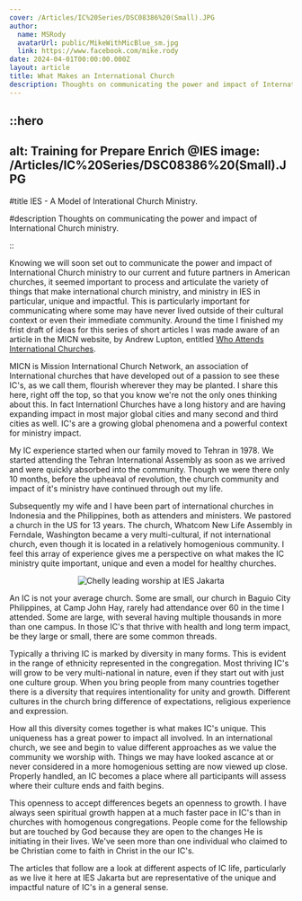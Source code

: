 ```yaml
---
cover: /Articles/IC%20Series/DSC08386%20(Small).JPG
author:
  name: MSRody
  avatarUrl: public/MikeWithMicBlue_sm.jpg
  link: https://www.facebook.com/mike.rody
date: 2024-04-01T00:00:00.000Z
layout: article
title: What Makes an International Church
description: Thoughts on communicating the power and impact of International Church ministry.
---
```


::hero
---
alt: Training for Prepare Enrich @IES
image: /Articles/IC%20Series/DSC08386%20(Small).JPG
---

#title
IES - A Model of Interational Church Ministry.

#description
Thoughts on communicating the power and impact of International Church ministry.

::

Knowing we will soon set out to communicate the power and impact of International Church ministry to our current and future partners in American churches, it seemed important to process and articulate the variety of things that make international church ministry, and ministry in IES in particular, unique and impactful.<!--more--> This is particularly important for communicating where some may have never lived outside of their cultural context or even their immediate community. Around the time I finished my frist draft of ideas for this series of short articles I was made aware of an article in the MICN website, by Andrew Lupton, entitled [Who Attends International Churches](https://micn.org/3-who-attends-international-churches-micn-missiology-series-by-andrew-lupton/).

MICN is Mission International Church Network, an association of International churches that have developed out of a passion to see these IC's, as we call them, flourish wherever they may be planted. I share this here, right off the top, so that you know we're not the only ones thinking about this. In fact Internationl Churches have a long history and are having expanding impact in most major global cities and many second and third cities as well. IC's are a growing global phenomena and a powerful context for ministry impact.

My IC experience started when our family moved to Tehran in 1978. We started attending the Tehran International Assembly as soon as we arrived and were quickly absorbed into the community. Though we were there only 10 months, before the upheaval of revolution, the church community and impact of it's ministry have continued through out my life. 

Subsequently my wife and I have been part of international churches in Indonesia and the Philippines, both as attenders and ministers. We pastored a church in the US for 13 years. The church, Whatcom New Life Assembly in Ferndale, Washington became a very multi-cultural, if not international church, even though it is located in a relatively homogenious community. I feel this array of experience gives me a perspective on what makes the IC ministry quite important, unique and even a model for healthy churches.


<center>

![Chelly leading worship at IES Jakarta](/Articles/IC%20Series/Chelly%20LeadingWorship20230625-sm.jpg)

</center>



An IC is not your average church. Some are small, our church in Baguio City Philippines, at Camp John Hay, rarely had attendance over 60 in the time I attended. Some are large, with several having multiple thousands in more than one campus. In those IC's that thrive with health and long term impact, be they large or small, there are some common threads.

Typically a thriving IC is marked by diversity in many forms. This is evident in the range of ethnicity represented in the congregation. Most thriving IC's will grow to be very multi-national in nature, even if they start out with just one culture group. When you bring people from many countries together there is a diversity that requires intentionality for unity and growth. Different cultures in the church bring difference of expectations, religious experience and expression.

How all this diversity comes together is what makes IC's unique. This uniqueness has a great power to impact all involved. In an international church, we see and begin to value different approaches as we value the community we worship with. Things we may have looked ascance at or never considered in a more homogenious setting are now viewed up close. Properly handled, an IC becomes a place where all participants will assess where their culture ends and faith begins. 

This openness to accept differences begets an openness to growth. I have always seen spiritual growth happen at a much faster pace in IC's than in churches with homogenous congregations. People come for the fellowship but are touched by God because they are open to the changes He is initiating in their lives. We've seen more than one individual who claimed to be Christian come to faith in Christ in the our IC's.

The articles that follow are a look at different aspects of IC life, particularly as we live it here at IES Jakarta but are representative of the unique and impactful nature of IC's in a general sense.
